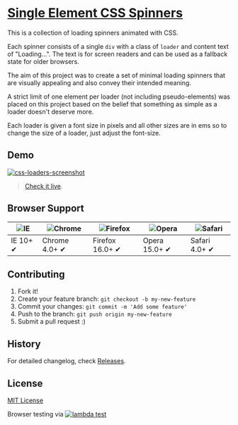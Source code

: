 # [Single Element CSS Spinners](http://projects.lukehaas.me/css-loaders)

This is a collection of loading spinners animated with CSS.

Each spinner consists of a single `div` with a class of `loader` and content text of "Loading...".
The text is for screen readers and can be used as a fallback state for older browsers.

The aim of this project was to create a set of minimal loading spinners that are visually appealing and also convey their intended meaning.

A strict limit of one element per loader (not including pseudo-elements) was placed on this project based on the belief that something as simple as a loader doesn't deserve more.

Each loader is given a font size in pixels and all other sizes are in ems so to change the size of a loader, just adjust the font-size.

## Demo

[![css-loaders-screenshot](https://raw.githubusercontent.com/lukehaas/css-loaders/step2/images/css-loaders-screenshot.jpg)](http://projects.lukehaas.me/css-loaders)

> [Check it live](http://projects.lukehaas.me/css-loaders).

## Browser Support

![IE](https://raw.github.com/alrra/browser-logos/master/internet-explorer/internet-explorer_48x48.png) | ![Chrome](https://raw.github.com/alrra/browser-logos/master/chrome/chrome_48x48.png) | ![Firefox](https://raw.github.com/alrra/browser-logos/master/firefox/firefox_48x48.png) | ![Opera](https://raw.github.com/alrra/browser-logos/master/opera/opera_48x48.png) | ![Safari](https://raw.github.com/alrra/browser-logos/master/safari/safari_48x48.png)
--- | --- | --- | --- | --- |
IE 10+ ✔ | Chrome 4.0+ ✔ | Firefox 16.0+ ✔ | Opera 15.0+ ✔ | Safari 4.0+ ✔ |

## Contributing

1. Fork it!
2. Create your feature branch: `git checkout -b my-new-feature`
3. Commit your changes: `git commit -m 'Add some feature'`
4. Push to the branch: `git push origin my-new-feature`
5. Submit a pull request :)

## History

For detailed changelog, check [Releases](https://github.com/lukehaas/css-loaders/releases).

## License

[MIT License](https://github.com/lukehaas/css-loaders/blob/step2/LICENSE)

Browser testing via [![lambda test](https://raw.githubusercontent.com/lukehaas/css-loaders/step2/images/logo.svg)](https://www.lambdatest.com/)
